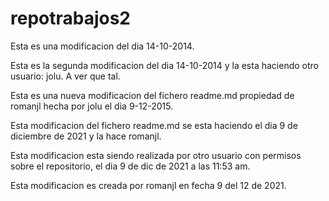 repotrabajos2
=============
Esta es una modificacion del dia 14-10-2014.

Esta es la segunda modificacion del dia 14-10-2014 y 
la esta haciendo otro usuario: jolu. A ver que tal.

Esta es una nueva modificacion del fichero readme.md 
propiedad de romanjl hecha por jolu el dia 9-12-2015.

Esta modificacion del fichero readme.md se esta haciendo
el dia 9 de diciembre de 2021 y la hace romanjl.

Esta modificacion esta siendo realizada por otro usuario
con permisos sobre el repositorio, el dia 9 de dic de 2021
a las 11:53 am.

Esta modificacion es creada por romanjl en fecha 9 del 12 de 2021.
